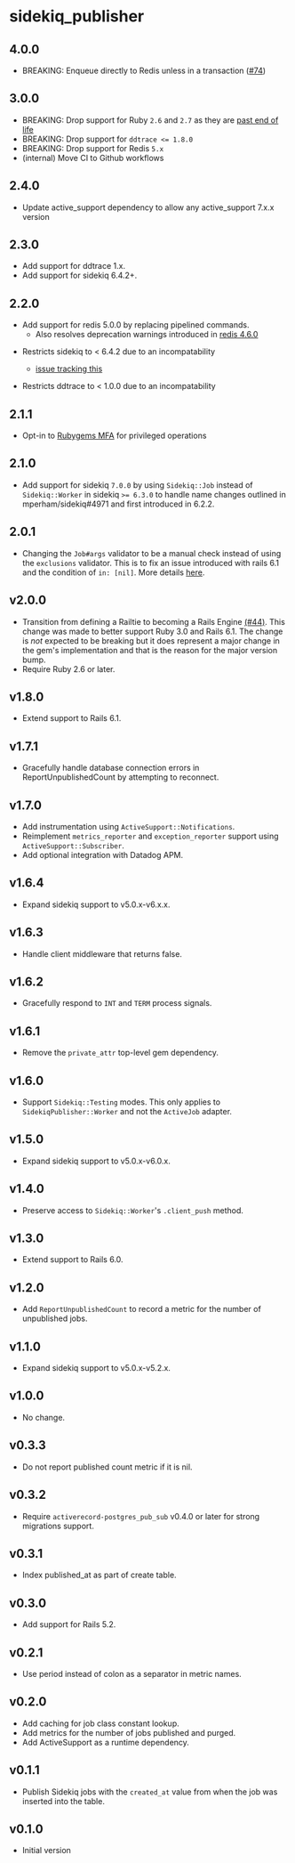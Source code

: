 # sidekiq_publisher

## 4.0.0
- BREAKING: Enqueue directly to Redis unless in a transaction ([#74](https://github.com/ezcater/sidekiq_publisher/pull/74/))

## 3.0.0
- BREAKING: Drop support for Ruby `2.6` and `2.7` as they are [past end of life](https://endoflife.date/ruby)
- BREAKING: Drop support for `ddtrace <= 1.8.0`
- BREAKING: Drop support for Redis `5.x`
- (internal) Move CI to Github workflows

## 2.4.0
- Update active_support dependency to allow any active_support 7.x.x version

## 2.3.0
- Add support for ddtrace 1.x.
- Add support for sidekiq 6.4.2+.

## 2.2.0
- Add support for redis 5.0.0 by replacing pipelined commands.
  - Also resolves deprecation warnings introduced in [redis 4.6.0]

[redis 4.6.0]: https://github.com/redis/redis-rb/blob/master/CHANGELOG.md#460

- Restricts sidekiq to < 6.4.2 due to an incompatability
  - [issue tracking this](https://github.com/ezcater/sidekiq_publisher/issues/55)

- Restricts ddtrace to < 1.0.0 due to an incompatability

## 2.1.1
- Opt-in to [Rubygems MFA](https://guides.rubygems.org/mfa-requirement-opt-in/)
  for privileged operations

## 2.1.0
- Add support for sidekiq `7.0.0` by using `Sidekiq::Job` instead of
  `Sidekiq::Worker` in sidekiq `>= 6.3.0` to handle name changes outlined in
  mperham/sidekiq#4971 and first introduced in 6.2.2.

## 2.0.1
- Changing the `Job#args` validator to be a manual check instead of using the `exclusions` validator.  This is to fix an issue introduced with rails 6.1 and the condition of `in: [nil]`.  More details [here](https://github.com/rails/rails/issues/41051).

## v2.0.0
- Transition from defining a Railtie to becoming a Rails Engine
  [(#44)](https://github.com/ezcater/sidekiq_publisher/pull/44). This change was
  made to better support Ruby 3.0 and Rails 6.1. The change is *not* expected to
  be breaking but it does represent a major change in the gem's implementation
  and that is the reason for the major version bump.
- Require Ruby 2.6 or later.

## v1.8.0
- Extend support to Rails 6.1.

## v1.7.1
- Gracefully handle database connection errors in ReportUnpublishedCount by attempting to reconnect.

## v1.7.0
- Add instrumentation using `ActiveSupport::Notifications`.
- Reimplement `metrics_reporter` and `exception_reporter` support using
  `ActiveSupport::Subscriber`.
- Add optional integration with Datadog APM.

## v1.6.4
- Expand sidekiq support to v5.0.x-v6.x.x.

## v1.6.3
- Handle client middleware that returns false.

## v1.6.2
- Gracefully respond to `INT` and `TERM` process signals.

## v1.6.1
- Remove the `private_attr` top-level gem dependency.

## v1.6.0
- Support `Sidekiq::Testing` modes. This only applies to `SidekiqPublisher::Worker`
  and not the `ActiveJob` adapter.

## v1.5.0
- Expand sidekiq support to v5.0.x-v6.0.x.

## v1.4.0
- Preserve access to `Sidekiq::Worker`'s `.client_push` method.

## v1.3.0
- Extend support to Rails 6.0.

## v1.2.0
- Add `ReportUnpublishedCount` to record a metric for the number
  of unpublished jobs.

## v1.1.0
- Expand sidekiq support to v5.0.x-v5.2.x.

## v1.0.0
- No change.

## v0.3.3
- Do not report published count metric if it is nil.

## v0.3.2
- Require `activerecord-postgres_pub_sub` v0.4.0 or later for
  strong migrations support.

## v0.3.1
- Index published_at as part of create table.

## v0.3.0
- Add support for Rails 5.2.

## v0.2.1
- Use period instead of colon as a separator in metric names.

## v0.2.0
- Add caching for job class constant lookup.
- Add metrics for the number of jobs published and purged.
- Add ActiveSupport as a runtime dependency.

## v0.1.1
- Publish Sidekiq jobs with the `created_at` value from when the job was inserted
  into the table.

## v0.1.0
- Initial version
